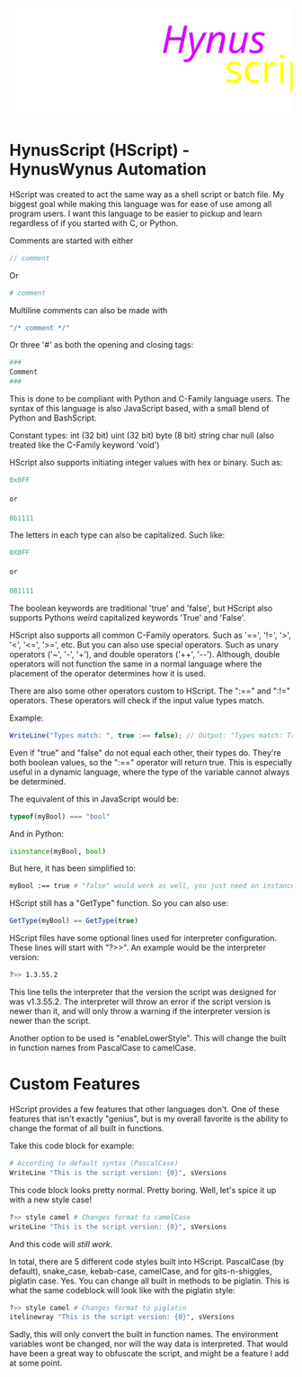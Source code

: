 ![](./GitAssets/HynusWynus.svg)

# HynusScript (HScript) - HynusWynus Automation
HScript was created to act the same way as a shell script or batch file. 
My biggest goal while making this language was for ease of use among all program users. I want this language to be easier to pickup and learn
regardless of if you started with C, or Python.

Comments are started with either 

```c
// comment
```
Or
```py
# comment
```

Multiline comments can also be made with 
```c
"/* comment */"
```

Or three '#' as both the opening and closing tags:
```py
###
Comment
###
```

This is done to be compliant with Python and C-Family language users.
The syntax of this language is also JavaScript based, with a small blend of Python and BashScript.

Constant types:
    int (32 bit)
    uint (32 bit)
    byte (8 bit)
    string
    char
    null (also treated like the C-Family keyword 'void')

HScript also supports initiating integer values with hex or binary. 
Such as: 
```js
0x0FF

or

0b1111
```

The letters in each type can also be capitalized. Such like: 
```js
0X0FF

or

0B1111
``` 

The boolean keywords are traditional 'true' and 'false', but HScript also supports Pythons weird capitalized keywords 'True' and 'False'.

HScript also supports all common C-Family operators. Such as '==', '!=', '>', '<', '<=', '>=', etc. But you can also use special operators.
Such as unary operators ('~', '-', '+'), and double operators ('++', '--'). Although, double operators will not function the same in a normal language where
the placement of the operator determines how it is used.

There are also some other operators custom to HScript.
The ":==" and ":!=" operators. These operators will check if the input value types match.

Example:
```js
WriteLine("Types match: ", true :== false); // Output: "Types match: True"
```

Even if "true" and "false" do not equal each other, their types do. They're both boolean values, so the ":==" operator will return true. This is especially useful in a
dynamic language, where the type of the variable cannot always be determined.

The equivalent of this in JavaScript would be:
```javascript
typeof(myBool) === "bool"
```
And in Python:
```python
isinstance(myBool, bool)
```

But here, it has been simplified to:
```bash
myBool :== true # "false" would work as well, you just need an instance of the type
```

HScript still has a "GetType" function. So you can also use:
```js
GetType(myBool) == GetType(true)
```

HScript files have some optional lines used for interpreter configuration. These lines will start with "?>>".
An example would be the interpreter version:
```bash
?>> 1.3.55.2
```

This line tells the interpreter that the version the script was designed for was v1.3.55.2. The interpreter will throw an error if the script version is newer than
it, and will only throw a warning if the interpreter version is newer than the script.

Another option to be used is "enableLowerStyle". This will change the built in function names from PascalCase to camelCase.


# Custom Features
HScript provides a few features that other languages don't. One of these features that isn't exactly "genius", but is my overall favorite is the ability to change the format of all built in functions.

Take this code block for example:

```bash
# According to default syntax (PascalCase)
WriteLine "This is the script version: {0}", sVersions
```

This code block looks pretty normal. Pretty boring.
Well, let's spice it up with a new style case!

```bash
?>> style camel # Changes format to camelCase
writeLine "This is the script version: {0}", sVersions
```

And this code will *still work*.

In total, there are 5 different code styles built into HScript. PascalCase (by default), snake_case, kebab-case, camelCase, and for gits-n-shiggles, piglatin case. Yes. You can change all built in methods to be piglatin. This is what the same codeblock will look like with the piglatin style:

```bash
?>> style camel # Changes format to piglatin
itelinewray "This is the script version: {0}", sVersions
```

Sadly, this will only convert the built in function names. The environment variables wont be changed, nor will the way data is interpreted. That would have been a great way to obfuscate the script, and might be a feature I add at some point.